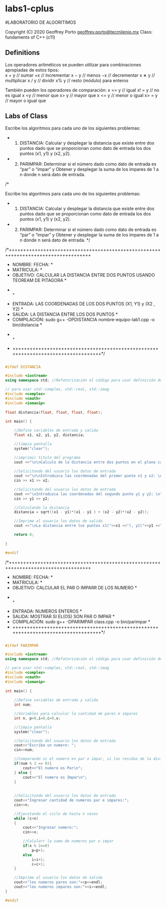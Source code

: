 # labs1-cplus

#LABORATORIO DE ALGORITIMOS 

Copyright (C) 2020 Geoffrey Porto <geoffrey.porto@tecmilenio.mx>
Class: fundaments of C++ (c11)

## Definitions
Los operadores aritméticos se pueden utilizar para combinaciones apropiadas de estos tipos:				
x + y // sumar
+x // incrementar
x − y // menos
−x // decrementar
x ∗ y // multiplicar
x / y // dividir
x% y // resto (módulo) para enteros

También pueden los operadores de comparación:
x == y // igual
x! = y // no es igual
x <y // menor que
x> y // mayor que
x <= y // menor o igual x> = y // mayor o igual que


## Labs of Class
Escribe los algoritmos para cada uno de los siguientes problemas:
* 1. DISTANCIA: Calcular y desplegar la distancia que existe entre dos puntos dado que se proporcionan como dato de entrada los dos puntos (x1, y1) y (x2, y2).
* 2. PARIMPAR: Determinar si el número dado como dato de entrada es “par” o “impar”  y Obtener y desplegar la suma de los impares de 1 a n donde n será dato de entrada.


/* 

Escribe los algoritmos para cada uno de los siguientes problemas:
* 1. DISTANCIA: Calcular y desplegar la distancia que existe entre dos puntos dado que se proporcionan como dato de entrada los dos puntos (x1, y1) y (x2, y2).
* 2. PARIMPAR: Determinar si el número dado como dato de entrada es “par” o “impar”  y Obtener y desplegar la suma de los impares de 1 a n donde n será dato de entrada.
*/

/*+++++++++++++++++++++++++++++++++++++++++++++++++++++++++++++++++++++++++++++++++++
*  NOMBRE:                                      FECHA:                              *
*  MATRICULA:                                                                       *
*  OBJETIVO: CALCULAR LA DISTANCIA ENTRE DOS PUNTOS USANDO TEOREAM DE PITAGORA      *
*                                                                                   *
*  ENTRADA: LAS COORDENADAS DE LOS DOS PUNTOS (X1, Y1) y (X2 , Y2)                  *
*  SALIDA: LA DISTANCIA ENTRE LOS DOS PUNTOS                                        *
*  COMPILACIÓN: sudo g++ -DPDISTANCIA nombre-equipo-lab1.cpp -o bin/distancia       *
*                                                                                   *
* ++++++++++++++++++++++++++++++++++++++++++++++++++++++++++++++++++++++++++++++++++*/
   
```cpp

#ifdef DISTANCIA

#include <iostream>
using namespace std; //Refatorización el código para usar definición de espacio de trabajo

// para usar std::complex, std::real, std::imag 
#include <complex>
#include <cmath>
#include <iomanip>
   
float distancia(float, float, float, float);
   
int main() { 

    //Define variables de entrada y salida
    float x1, x2, y1, y2, distancia;

    //limpia pantalla
    system("clear");

    //imprimir titulo del programa
    cout <<"\n\nCalculo de la distancia entre dos puntos en el plano cartesiano. \n";
    
    //Solicitando del usuario los datos de entrada
    cout <<"\n\nIntroduzca las coordenadas del primer punto x1 y x2: \n";
    cin >> x1 >> x2;

    //Solicitando del usuario los datos de entrada
    cout <<"\nIntroduzca las coordenadas del segundo punto y1 y y2: \n";
    cin >> y1 >> y2;

    //Calculando la distancia
    distancia = sqrt((x1 - y1)*(x1 - y1 ) + (x2 - y2)*(x2 - y2));

    //Imprime al usuario los datos de salida
    cout <<"\nLa distancia entre los puntos x1("<<x1 <<"), y1("<<y1 <<") y x2("<<x2 <<"), y2("<<y2 <<") es : " <<distancia << "\n";

    return 0;
   
}

#endif

```

/*+++++++++++++++++++++++++++++++++++++++++++++++++++++++++++++++++++++++++++++++++++
*  NOMBRE:                                     FECHA:                               *
*  MATRICULA:                                                                       *
*  OBJETIVO: CALCULAR EL PAR O IMPARR DE LOS NUMERO                                 *
*                                                                                   *
*  ENTRADA: NUMEROS ENTEROS                                                         *
*  SALIDA: MOSTRAR SI EL(OS) SON PAR O IMPAR                                        *
*  COMPILACIÓN: sudo g++ -DPARIMPAR class.cpp -o bin/parimpar                       *
* ++++++++++++++++++++++++++++++++++++++++++++++++++++++++++++++++++++++++++++++++++*/
   
```cpp

#ifdef PARIMPAR

#include <iostream>
using namespace std; //Refatorización el código para usar definición de espacio de trabajo

// para usar std::complex, std::real, std::imag 
#include <complex>
#include <cmath>
#include <iomanip>
   
int main() { 
    
    //Define variables de entrada y salida
    int num;

    //Variables para calcular la cantidad de pares e impares
    int n, p=0,i=0,c=0,x;

    //limpia pantalla
    system("clear");

    //Solicitando del usuario los datos de entrada
    cout<<"Escriba un numero: ";
    cin>>num;

    //Comparando si el numero es par o impar, si las residuo de la división es ==0, entpnces es par, caso contrario es impar.
    if(num % 2 == 0){
        cout<<"El numero es Par\n";
    } else {
        cout<<"El numero es Impar\n";
    }
    
    
    //Solicitando del usuario los datos de entrada
    cout<<"Ingresar cantidad de numeros par e impares:";
    cin>>n;

    //Ejecutando el ciclo de hasta n veces
    while (c<n)
    {
        cout<<"Ingresar numero:";
        cin>>x;

        //Calularr la suma de numeros par e impar
        if(x % 2==0)
            p=p+1;
        else
            i=i+1;
            c=c+1;
    }

    //Imprime al usuario los datos de salida
    cout<<"los numeros pares son:"<<p<<endl;
    cout<<"los numeros impares son:"<<i<<endl;
}

#endif

```